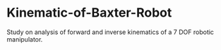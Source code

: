 # Kinematic-of-Baxter-Robot
Study on analysis of forward and inverse kinematics of a 7 DOF robotic manipulator.
